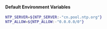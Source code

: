 #### Default Environment Variables
```bash
NTP_SERVER=${NTP_SERVER:-"cn.pool.ntp.org"}
NTP_ALLOW=${NTP_ALLOW:-"0.0.0.0/0"}
```
